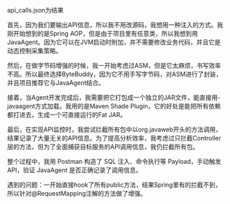 api_calls.json为结果

首先，因为我们要输出API信息，所以我不用改源码，我想用一种注入的方式。我刚开始想到的是Spring AOP，但是由于项目里有任意类，所以我想到用JavaAgent。因为它可以在JVM启动时附加，并不需要修改业务代码，并且它是动态控制采集策略。

然后，在做字节码增强的时候，我一开始考虑过ASM，但是它太麻烦，书写效率不高。所以最终选择ByteBuddy，因为它不用手写字节码，对ASM进行了封装，并且项目推荐它与JavaAgent结合。

接着，当Agent开发完成后，我需要把它打包成一个独立的JAR文件，能直接用-javaagent方式加载。我用的是Maven Shade Plugin，它的好处是能把所有依赖都打进去，生成一个可直接运行的Fat JAR。

最后，在实现API监控时，我尝试拦截所有包中以org.javaweb开头的方法调用，结果记录了大量无关的API信息。为了提高分析效率，我考虑过只拦截Controller层的方法，但为了全面捕获目标服务的API调用信息，我仍拦截所有包。

整个过程中，我用 Postman 构造了 SQL 注入、命令执行等 Payload，手动触发 API，验证 JavaAgent 是否正确记录了调用信息。


遇到的问题：一开始直接hook了所有public方法，结果Spring里有的拦截不到，所以针对@RequestMapping注解的方法做了增强。

